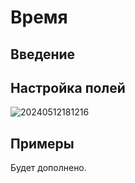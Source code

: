 # Время

## Введение

## Настройка полей

![20240512181216](https://static-docs.nocobase.com/20240512181216.png)

## Примеры

Будет дополнено.
